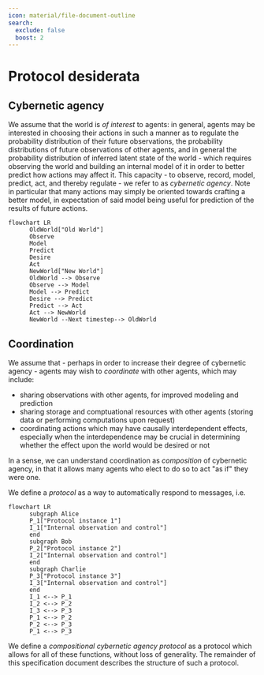 ```yaml
---
icon: material/file-document-outline
search:
  exclude: false
  boost: 2
---
```


# Protocol desiderata

<!--
What is the flow from world model to desiderata?

- Different permissions (action-capacities) in the world
- Model these (e.g. linear resources)
- Promise some correspondence
    - Transfer you a sandwich
- Agree on changes to the database
    - Propagate to changes to the world
-->

## Cybernetic agency

We assume that the world is _of interest_ to agents: in general, agents may be interested in choosing their actions in such a manner as to regulate the probability distribution of their future observations, the probability distributions of future observations of other agents, and in general the probability distribution of inferred latent state of the world - which requires observing the world and building an internal model of it in order to better predict how actions may affect it. This capacity - to observe, record, model, predict, act, and thereby regulate - we refer to as _cybernetic agency_. Note in particular that many actions may simply be oriented towards crafting a better model, in expectation of said model being useful for prediction of the results of future actions.

```mermaid
flowchart LR
      OldWorld["Old World"]
      Observe
      Model
      Predict
      Desire
      Act
      NewWorld["New World"]
      OldWorld --> Observe
      Observe --> Model
      Model --> Predict
      Desire --> Predict
      Predict --> Act
      Act --> NewWorld
      NewWorld --Next timestep--> OldWorld
```

## Coordination

We assume that - perhaps in order to increase their degree of cybernetic agency - agents may wish to _coordinate_ with other agents, which may include:

- sharing observations with other agents, for improved modeling and prediction
- sharing storage and comptuational resources with other agents (storing data or performing computations upon request)
- coordinating actions which may have causally interdependent effects, especially when the interdependence may be crucial in determining whether the effect upon the world would be desired or not

In a sense, we can understand coordination as _composition_ of cybernetic agency, in that it allows many agents who elect to do so to act "as if" they were one.

We define a _protocol_ as a way to automatically respond to messages, i.e.

```mermaid
flowchart LR
      subgraph Alice
      P_1["Protocol instance 1"]
      I_1["Internal observation and control"]
      end
      subgraph Bob
      P_2["Protocol instance 2"]
      I_2["Internal observation and control"]
      end
      subgraph Charlie
      P_3["Protocol instance 3"]
      I_3["Internal observation and control"]
      end
      I_1 <--> P_1
      I_2 <--> P_2
      I_3 <--> P_3
      P_1 <--> P_2
      P_2 <--> P_3
      P_1 <--> P_3
```

We define a _compositional cybernetic agency protocol_ as a protocol which allows for all of these functions, without loss of generality. The remainder of this specification document describes the structure of such a protocol.

<!--
## Model convergence

!!! todo

    Convergence of distribution of state
    Convergence of estimations


!!! todo

    Imagine an omniscient observer who can see all messages and all private information.
-->


<!--
      Anoma is one such protocol. Figure out the comparison to natural language. Is there an "ideal" such protocol in certain ways? Can we come up with a mathematical definition here? Can this be related to Brandom on discursive commitments?
-->

